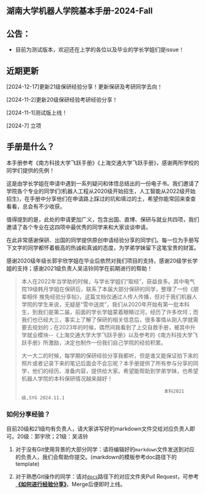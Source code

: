 ## 湖南大学机器人学院基本手册-2024-Fall

## 公告：

  - 目前为测试版本，欢迎还在上学的各位以及毕业的学长学姐们提issue！

## 近期更新

[2024-12-17]更新21级保研经验分享！更新保研及考研同学去向！

[2024-11-2]更新20级保研经验考研经验分享！

[2024-11-1]测试版上线！

[2024-7] 立项

## 手册是什么？

本手册参考《南方科技大学飞跃手册》《上海交通大学飞跃手册》，感谢两所学校的同学们提供的先例！

这是由学长学姐在申请中遇到一系列疑问和体悟总结出的一份电子书。我们邀请了学院各个专业的同学们(机器人工程从2020级开始招生，人工智能从2022级开始招生)，在手册中分享他们在申请路上踩过的坑和填过的土，希望你能常回来查查看看，总会有不少收获。

值得提到的是，此处的申请更加广义，包含出国、直博、保研与就业共四项，我们邀请了各个专业在这四项中最优秀的同学来和大家谈谈申请。

在此非常感谢保研、出国的同学提供原创申请经验分享的同学们。每一位为手册写下文字的同学都怀着极高的热诚和真诚的态度，为学弟学妹留下这笔宝贵的财富。

感谢2020级年级长郭宇欣学姐在毕业后依然对我们项目的支持，感谢20级学长学姐的支持；感谢2021级负责人吴洁铃同学在前期进行的帮助！

>本人在2022年当学助的时候，与学长学姐们“取经”，获益良多。其中电气院19级韩月学姐在保研后，联系了本届大部分保研的同学，整理了一份《朋辈相伴 推免经验分享帖》，这篇文档仅通过人传人传播，但对于我们机器人学院的学生来说，无疑是“雪中送炭”，我们从2020年开始有第一批本科生，到我们是第二届，前面的学长学姐蒙着眼睛过河，经历了许多坎坷；而我们也已经大三，事实上了解了保研的相关信息后，很多事情从刚入学就需要去规划的；在2023年的时候，偶然间我看到了上交自救手册，被其中升学就业模块--《上海交通大学大学飞跃手册》以及参考的《南方科技大学飞跃手册》所激励，决定也制作一份我们自己学院的经验积累。
>
> 大一大二的时候，每学期的保研经验分享我都听，但是谁又能保证拍下来的照片或者记录下来的笔记后面会不会忘呢？本手册提供了所有参与分享的同学，他们的经历、准备内容，提供给大家。希望能帮助到学弟学妹，也希望机器人学院的本科保研情况越来越好！
>
>                                                         本科2021级,SYG 2024.11.1



### 如何分享经验？

目前20级和21级均有负责人，请大家讲写好的markdown文件交给对应负责人即可。20级：郭宇欣；21级：吴洁铃

1. 对于没有Git使用背景的大部分同学：请将编辑好的`markdown`文件发送到对应的负责人，我们会帮助你提交。(markdown的模板参考doc路径下的template)

2. 对于熟悉Git操作的同学：请对[`docs`](https://github.com/Roundly/HNU-Robotics-Application/tree/master/docs)路径下的对应文件夹Pull Request，可参考 **[《如何进行经验分享》](如何进行经验分享)**，Merge后便即时上线。
